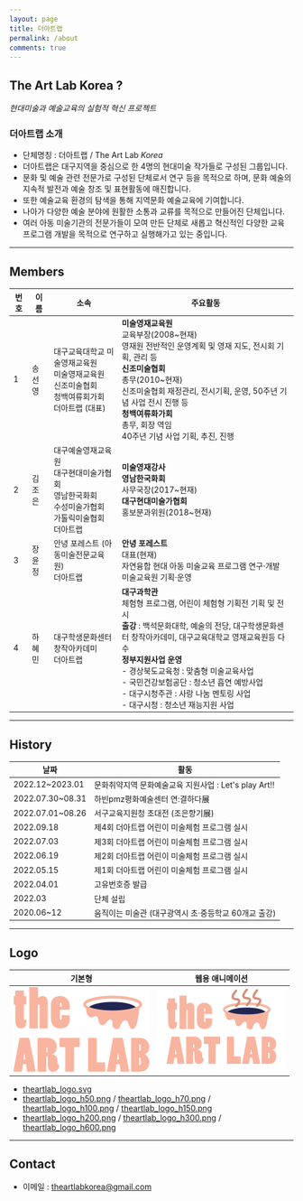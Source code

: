 ```yaml
---
layout: page
title: 더아트랩
permalink: /about
comments: true
---
```

## The Art Lab Korea ?

_현대미술과 예술교육의 실험적 혁신 프로젝트_

### 더아트랩 소개

* 단체명칭 : 더아트랩 / The Art Lab _Korea_
* 더아트랩은 대구지역을 중심으로 한 4명의 현대미술 작가들로 구성된 그룹입니다.
* 문화 및 예술 관련 전문가로 구성된 단체로서 연구 등을 목적으로 하며, 문화 예술의 지속적 발전과 예술 창조 및 표현활동에 매진합니다.
* 또한 예술교육 환경의 탐색을 통해 지역문화 예술교육에 기여합니다.
* 나아가 다양한 예술 분야에 원활한 소통과 교류를 목적으로 만들어진 단체입니다.
* 여러 아동 미술기관의 전문가들이 모여 만든 단체로 새롭고 혁신적인 다양한 교육 프로그램 개발을 목적으로 연구하고 실행해가고 있는 중입니다.



------

## Members

|번호 |이름   |소속  |주요활동  |
|-----|-------|------|----------|
|1    |송선영 |대구교육대학교 미술영재교육원 <br/>미술영재교육원 <br/>신조미술협회 <br/>청백여류회가회 <br/>더아트랩 (대표)|**미술영재교육원**<br/> 교육부장(2008~현재)<br/> 영재원 전반적인 운영계획 및 영재 지도, 전시회 기획, 관리 등<br/>**신조미술협회**<br/> 총무(2010~현재)<br/> 신조미술협회 재정관리, 전시기획, 운영, 50주년 기념 사업 전시 진행 등<br/>**청백여류화가회**<br/> 총무, 회장 역임<br/> 40주년 기념 사업 기획, 추진, 진행|
|2 |김조은 |대구예술영재교육원 <br/>대구현대미술가협회 <br/>영남한국화회 <br/>수성미술가협회 <br/>가톨릭미술협회 <br/>더아트랩|**미술영재강사**<br/>**영남한국화회**<br/> 사무국장(2017~현재)<br/>**대구현대미술가협회**<br/> 홍보분과위원(2018~현재)|
|3    |장윤정 | 안녕 포레스트 (아동미술전문교육원) <br/>더아트랩 | **안녕 포레스트**<br/> 대표(현재)<br/> 자연융합 현대 아동 미술교육 프로그램 연구‧개발<br/> 미술교육원 기획‧운영 |
|4    |하혜민 | 대구학생문화센터 <br/>창작아카데미 <br/>더아트랩 | **대구과학관** <br/> 체험형 프로그램, 어린이 체험형 기획전 기획 및 전시 <br/>**출강** :  백석문화대학, 예술의 전당, 대구학생문화센터 창작아카데미, 대구교육대학교 영재교육원등 다수 <br/>**정부지원사업 운영** <br/>\- 경상북도교육청 : 맞춤형 미술교육사업<br/>\- 국민건강보험공단 :  청소년 흡연 예방사업 <br/>\- 대구시청주관 :  사랑 나눔 멘토링 사업 <br/>\- 대구시청 :  청소년 재능지원 사업 |



------

## History

|날짜             |활동               |
|-----------------|-------------------|
|2022.12~2023.01 |문화취약지역 문화예술교육 지원사업 : Let's play Art!! |
|2022.07.30~08.31 |하빈pmz평화예술센터 연:결하다展 |
|2022.07.01~08.26 |서구교육지원청 초대전 (조은향기展) |
|2022.09.18       |제4회 더아트랩 어린이 미술체험 프로그램 실시 |
|2022.07.03       |제3회 더아트랩 어린이 미술체험 프로그램 실시 |
|2022.06.19       |제2회 더아트랩 어린이 미술체험 프로그램 실시 |
|2022.05.15       |제1회 더아트랩 어린이 미술체험 프로그램 실시 |
|2022.04.01       |고유번호증 발급 |
|2022.03          |단체 설립 |
|2020.06~12       |움직이는 미술관 (대구광역시 초·중등학교 60개교 출강) |



------

## Logo

|기본형 |웹용 애니메이션 |
|-------|----------------|
| ![theartlab_logo_h150.png](../assets/images/theartlab_logo_h150.png) | ![theartlab_logo_h150.png](../assets/images/theartlab_ani/h150/theartlab_ani.gif) |

* [theartlab_logo.svg](../assets/images/theartlab_logo.svg)
* [theartlab_logo_h50.png](../assets/images/theartlab_logo_h50.png) / [theartlab_logo_h70.png](../assets/images/theartlab_logo_h70.png) / [theartlab_logo_h100.png](../assets/images/theartlab_logo_h100.png) / [theartlab_logo_h150.png](../assets/images/theartlab_logo_h150.png)
* [theartlab_logo_h200.png](../assets/images/theartlab_logo_h200.png) / [theartlab_logo_h300.png](../assets/images/theartlab_logo_h300.png) / [theartlab_logo_h600.png](../assets/images/theartlab_logo_h600.png)



------

## Contact

* 이메일 :  theartlabkorea@gmail.com
